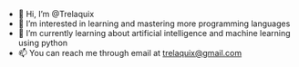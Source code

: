 - 👋 Hi, I’m @Trelaquix
- 👀 I’m interested in learning and mastering more programming languages
- 🌱 I’m currently learning about artificial intelligence and machine learning using python
- 📫 You can reach me through email at trelaquix@gmail.com
